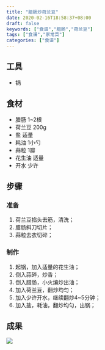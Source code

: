 ```yaml
---
title: "腊肠炒荷兰豆"
date: 2020-02-16T18:58:37+08:00
draft: false
keywords: ["食谱","腊肠","荷兰豆"]
tags: ["食谱","家常菜"]
categories: ["食谱"]
---
```


## 工具

- 锅

## 食材

- 腊肠 1~2根
- 荷兰豆 200g
- 盐 适量
- 耗油 1小勺
- 蒜粒 1瓣
- 花生油 适量
- 开水 少许

## 步骤

### 准备

1. 荷兰豆掐头去筋，清洗；
2. 腊肠斜刀切片；
3. 蒜粒去衣切碎；

### 制作

1. 起锅，加入适量的花生油；
2. 倒入蒜碎，炒香；
3. 倒入腊肠，小火煸炒出油；
4. 加入荷兰豆，翻炒均匀；
5. 加入少许开水，继续翻炒4~5分钟；
6. 加入盐，耗油，翻炒均匀，出锅；

## 成果

![](https://cdn.jsdelivr.net/gh/gknoone/pic-cloud/img/20200216200501.png) 

